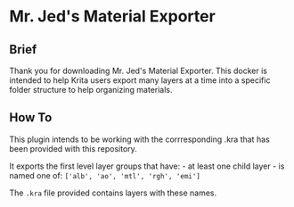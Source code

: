 # Mr. Jed's Material Exporter

## Brief

Thank you for downloading Mr. Jed's Material Exporter. This docker is 
intended to help Krita users export many layers at a time into a 
specific folder structure to help organizing materials.

## How To

This plugin intends to be working with the corrresponding .kra that 
has been provided with this repository.

It exports the first level layer groups that have:
	- at least one child layer
	- is named one of: `['alb', 'ao', 'mtl', 'rgh', 'emi']`

The `.kra` file provided contains layers with these names.

### 
